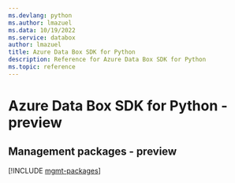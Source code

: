```yaml
---
ms.devlang: python
ms.author: lmazuel
ms.data: 10/19/2022
ms.service: databox
author: lmazuel
title: Azure Data Box SDK for Python
description: Reference for Azure Data Box SDK for Python
ms.topic: reference
---
```

# Azure Data Box SDK for Python - preview

## Management packages - preview
[!INCLUDE [mgmt-packages](data-box-mgmt-index.md)]